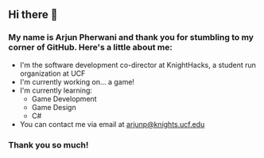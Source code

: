 ## Hi there 👋
### My name is Arjun Pherwani and thank you for stumbling to my corner of GitHub. Here's a little about me:

- I'm the software development co-director at KnightHacks, a student run organization at UCF
- I'm currently working on... a game!
- I'm currently learning:
  - Game Development
  - Game Design
  - C#
- You can contact me via email at arjunp@knights.ucf.edu

### Thank you so much!
<!--
**APherwani/APherwani** is a ✨ _special_ ✨ repository because its `README.md` (this file) appears on your GitHub profile.

- 🔭 I’m currently working on ...
- 🌱 I’m currently learning ...
- 👯 I’m looking to collaborate on ...
- 🤔 I’m looking for help with ...
- 💬 Ask me about ...
- 📫 How to reach me: ...
- 😄 Pronouns: ...
- ⚡ Fun fact: ...
-->
